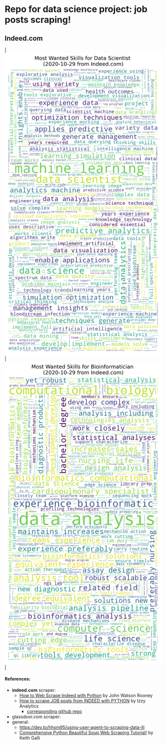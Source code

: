 # Repo for data science project: job posts scraping!
## Indeed.com


|![](https://github.com/zhangyang2017/ppj_JobScraping/blob/master/figures/wordCloud_DS.png)|![](https://github.com/zhangyang2017/ppj_JobScraping/blob/master/figures/wordCloud_BioInfo.png)|

#### References:
- **indeed.com** scraper:
  - [How to Web Scrape Indeed with Python](https://www.youtube.com/watch?v=PPcgtx0sI2E) by John Watson Rooney
  - [How to scrape JOB posts from INDEED with PYTHON](https://www.youtube.com/watch?v=eN_3d4JrL_w&lc=Ugw9P4LYvEssGrIcNf94AaABAg.9FOng9tpc_Q9FOtU0NVkpR) by Izzy Analytics
    - [corresponding github repo](https://github.com/israel-dryer/Indeed-Job-Scraper/blob/master/indeed-job-scraper.ipynb)
- glassdoor.com scraper:
- general:
    - https://dev.to/hhsm95/using-user-agent-to-scraping-data-lli
    - [Comprehensive Python Beautiful Soup Web Scraping Tutorial!](https://www.youtube.com/watch?v=GjKQ6V_ViQE&t=2205s) by Keith Galli
